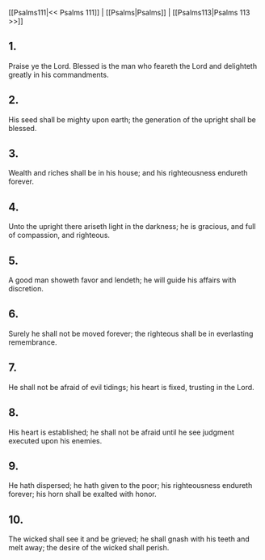 [[Psalms111|<< Psalms 111]] | [[Psalms|Psalms]] | [[Psalms113|Psalms 113 >>]]
## 1.
Praise ye the Lord. Blessed is the man who feareth the Lord and delighteth greatly in his commandments.
## 2.
His seed shall be mighty upon earth; the generation of the upright shall be blessed.
## 3.
Wealth and riches shall be in his house; and his righteousness endureth forever.
## 4.
Unto the upright there ariseth light in the darkness; he is gracious, and full of compassion, and righteous.
## 5.
A good man showeth favor and lendeth; he will guide his affairs with discretion.
## 6.
Surely he shall not be moved forever; the righteous shall be in everlasting remembrance.
## 7.
He shall not be afraid of evil tidings; his heart is fixed, trusting in the Lord.
## 8.
His heart is established; he shall not be afraid until he see judgment executed upon his enemies.
## 9.
He hath dispersed; he hath given to the poor; his righteousness endureth forever; his horn shall be exalted with honor.
## 10.
The wicked shall see it and be grieved; he shall gnash with his teeth and melt away; the desire of the wicked shall perish.

